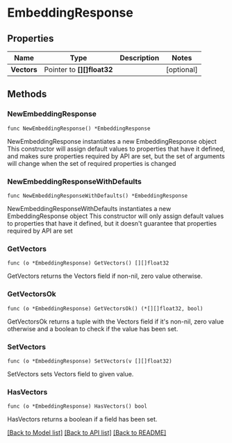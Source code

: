 # EmbeddingResponse

## Properties

Name | Type | Description | Notes
------------ | ------------- | ------------- | -------------
**Vectors** | Pointer to **[][]float32** |  | [optional] 

## Methods

### NewEmbeddingResponse

`func NewEmbeddingResponse() *EmbeddingResponse`

NewEmbeddingResponse instantiates a new EmbeddingResponse object
This constructor will assign default values to properties that have it defined,
and makes sure properties required by API are set, but the set of arguments
will change when the set of required properties is changed

### NewEmbeddingResponseWithDefaults

`func NewEmbeddingResponseWithDefaults() *EmbeddingResponse`

NewEmbeddingResponseWithDefaults instantiates a new EmbeddingResponse object
This constructor will only assign default values to properties that have it defined,
but it doesn't guarantee that properties required by API are set

### GetVectors

`func (o *EmbeddingResponse) GetVectors() [][]float32`

GetVectors returns the Vectors field if non-nil, zero value otherwise.

### GetVectorsOk

`func (o *EmbeddingResponse) GetVectorsOk() (*[][]float32, bool)`

GetVectorsOk returns a tuple with the Vectors field if it's non-nil, zero value otherwise
and a boolean to check if the value has been set.

### SetVectors

`func (o *EmbeddingResponse) SetVectors(v [][]float32)`

SetVectors sets Vectors field to given value.

### HasVectors

`func (o *EmbeddingResponse) HasVectors() bool`

HasVectors returns a boolean if a field has been set.


[[Back to Model list]](../README.md#documentation-for-models) [[Back to API list]](../README.md#documentation-for-api-endpoints) [[Back to README]](../README.md)


